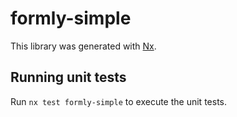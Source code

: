 # formly-simple

This library was generated with [Nx](https://nx.dev).

## Running unit tests

Run `nx test formly-simple` to execute the unit tests.
